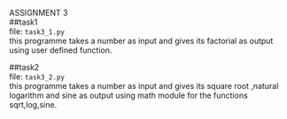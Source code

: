 ASSIGNMENT 3  
##task1  
file: `task3_1.py`  
this programme takes a number as input and gives its factorial as output using user defined function.

##task2   
file: `task3_2.py`  
this programme takes a number as input and gives its square root ,natural logarithm and sine as output using math module for the functions sqrt,log,sine.
